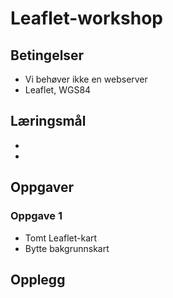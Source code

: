 # Leaflet-workshop


## Betingelser

- Vi behøver ikke en webserver
- Leaflet, WGS84



## Læringsmål

* 
* 


## Oppgaver

### Oppgave 1

* Tomt Leaflet-kart
* Bytte bakgrunnskart


### 



## Opplegg


